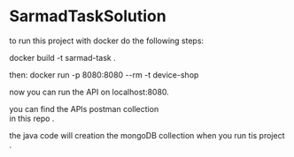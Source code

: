 # SarmadTaskSolution
to run this project with docker do the following steps:

 docker build -t sarmad-task . 
 
then:
 docker run -p 8080:8080 --rm -t device-shop 

now you can run the API on localhost:8080.

you can find the APIs postman collection  
in this repo .

the java code will creation the mongoDB 
collection when you run tis project .
